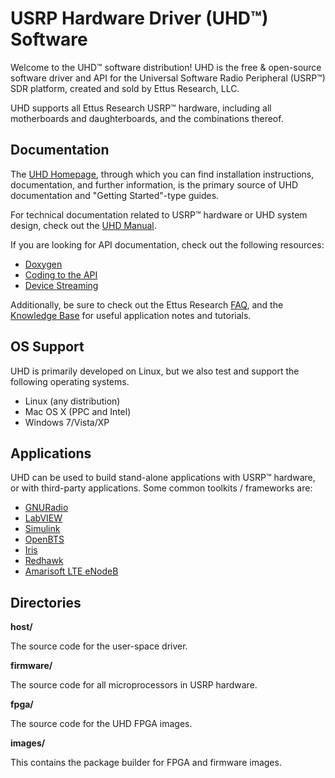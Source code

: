 USRP Hardware Driver (UHD™) Software
========================================

Welcome to the UHD™ software distribution! UHD is the free & open-source
software driver and API for the Universal Software Radio Peripheral (USRP™) SDR
platform, created and sold by Ettus Research, LLC.

UHD supports all Ettus Research USRP™ hardware, including all motherboards and
daughterboards, and the combinations thereof.

## Documentation

The [UHD Homepage](http://code.ettus.com/redmine/ettus/projects/uhd/wiki),
through which you can find installation instructions, documentation, and further
information, is the primary source of UHD documentation and "Getting
Started"-type guides.

For technical documentation related to USRP™ hardware or UHD system
design, check out the [UHD Manual](http://files.ettus.com/uhd_docs/manual/html/).

If you are looking for API documentation, check out the following resources:

* [Doxygen](http://files.ettus.com/uhd_docs/doxygen/html/index.html)
* [Coding to the API](http://files.ettus.com/uhd_docs/manual/html/coding.html)
* [Device Streaming](http://files.ettus.com/uhd_docs/manual/html/stream.html)

Additionally, be sure to check out the Ettus Research
[FAQ](http://www.ettus.com/kb/detail/frequently-asked-questions), and the
[Knowledge Base](http://www.ettus.com/kb) for useful application notes and
tutorials.

## OS Support

UHD is primarily developed on Linux, but we also test and support the following
operating systems.

* Linux (any distribution)
* Mac OS X (PPC and Intel)
* Windows 7/Vista/XP

## Applications

UHD can be used to build stand-alone applications with USRP™ hardware, or with
third-party applications. Some common toolkits / frameworks are:

* [GNURadio](http://code.ettus.com/redmine/ettus/projects/uhd/wiki/GNU_Radio_UHD)
* [LabVIEW](http://www.ni.com/download/ni-usrp-1.2/3696/en/)
* [Simulink](http://www.mathworks.com/discovery/sdr/usrp.html)
* [OpenBTS](http://wush.net/trac/rangepublic/wiki/BuildInstallRun)
* [Iris](http://www.softwareradiosystems.com/redmine/projects/iris/wiki)
* [Redhawk](https://github.com/redhawksdr)
* [Amarisoft LTE eNodeB](http://www.amarisoft.com/?p=amarilte)

## Directories

__host/__

The source code for the user-space driver.

__firmware/__

The source code for all microprocessors in USRP hardware.

__fpga/__

The source code for the UHD FPGA images.

__images/__

This contains the package builder for FPGA and firmware images.

